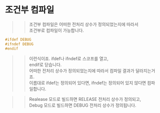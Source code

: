 # 조건부 컴파일

>> 조건부 컴파일은 어떠한 전처리 상수가 정의되었는지에 따라서  
>> 조건부로 컴파일이 가능합니다.  

```C
#ifdef DEBUG
#ifndef DEBUG
#endif
```
>> 이런식이죠. ifdef나 ifndef로 스코프를 열고,  
>> endif로 닫습니다.  
>> 어떠한 전처리 상수가 정의되었는지에 따라서 컴파일 결과가 달라지는거죠.  
>> 이름대로 ifdef는 정의되어 있다면, ifndef는 정의되어 있지 않다면 컴파일합니다.  

>> Realease 모드로 빌드하면 RELEASE 전처리 상수가 정의되고,  
>> Debug 모드로 빌드하면 DEBUG 전처리 상수가 정의됩니다.
